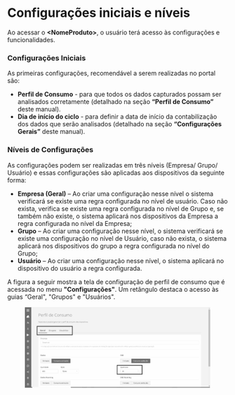 # Configurações iniciais e níveis

Ao acessar o **\<NomeProduto>**, o usuário terá acesso às configurações e funcionalidades.

### **Configurações Iniciais**

As primeiras configurações, recomendável a serem realizadas no portal são:

* **Perfil de Consumo** - para que todos os dados capturados possam ser analisados corretamente (detalhado na seção **“Perfil de Consumo”** deste manual).
* **Dia de início do ciclo** - para definir a data de início da contabilização dos dados que serão analisados (detalhado na seção **“Configurações Gerais”** deste manual).

### **Níveis de Configurações**

As configurações podem ser realizadas em três níveis (Empresa/ Grupo/ Usuário) e essas configurações são aplicadas aos dispositivos da seguinte forma:

* **Empresa (Geral)** – Ao criar uma configuração nesse nível o sistema verificará se existe uma regra configurada no nível de usuário. Caso não exista, verifica se existe uma regra configurada no nível de Grupo e, se também não existe, o sistema aplicará nos dispositivos da Empresa a regra configurada no nível da Empresa;
* **Grupo** – Ao criar uma configuração nesse nível, o sistema verificará se existe uma configuração no nível de Usuário, caso não exista, o sistema aplicará nos dispositivos do grupo a regra configurada no nível do Grupo;
* **Usuário** – Ao criar uma configuração nesse nível, o sistema aplicará no dispositivo do usuário a regra configurada.

A figura a seguir mostra a tela de configuração de perfil de consumo que é acessada no menu **"Configurações"**. Um retângulo destaca o acesso às guias “Geral", "Grupos" e "Usuários".

<figure><img src="../../.gitbook/assets/image (69).png" alt="" width="563"><figcaption></figcaption></figure>
